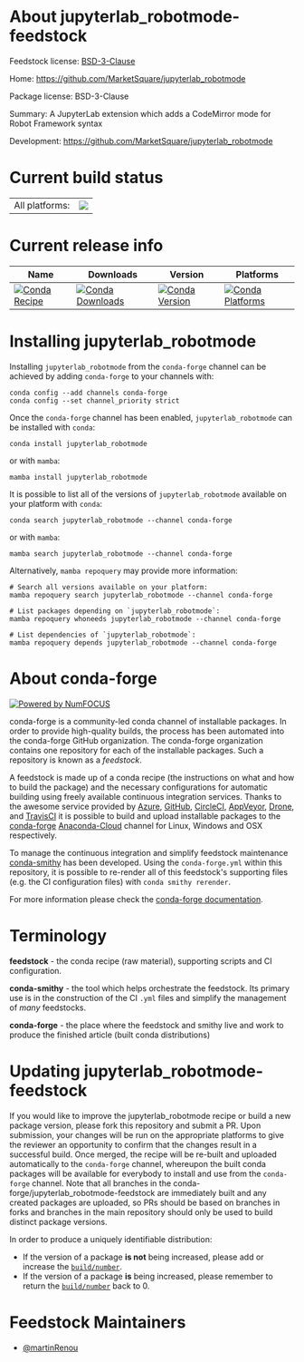 About jupyterlab_robotmode-feedstock
====================================

Feedstock license: [BSD-3-Clause](https://github.com/conda-forge/jupyterlab_robotmode-feedstock/blob/main/LICENSE.txt)

Home: https://github.com/MarketSquare/jupyterlab_robotmode

Package license: BSD-3-Clause

Summary: A JupyterLab extension which adds a CodeMirror mode for Robot Framework syntax

Development: https://github.com/MarketSquare/jupyterlab_robotmode

Current build status
====================


<table><tr><td>All platforms:</td>
    <td>
      <a href="https://dev.azure.com/conda-forge/feedstock-builds/_build/latest?definitionId=11557&branchName=main">
        <img src="https://dev.azure.com/conda-forge/feedstock-builds/_apis/build/status/jupyterlab_robotmode-feedstock?branchName=main">
      </a>
    </td>
  </tr>
</table>

Current release info
====================

| Name | Downloads | Version | Platforms |
| --- | --- | --- | --- |
| [![Conda Recipe](https://img.shields.io/badge/recipe-jupyterlab_robotmode-green.svg)](https://anaconda.org/conda-forge/jupyterlab_robotmode) | [![Conda Downloads](https://img.shields.io/conda/dn/conda-forge/jupyterlab_robotmode.svg)](https://anaconda.org/conda-forge/jupyterlab_robotmode) | [![Conda Version](https://img.shields.io/conda/vn/conda-forge/jupyterlab_robotmode.svg)](https://anaconda.org/conda-forge/jupyterlab_robotmode) | [![Conda Platforms](https://img.shields.io/conda/pn/conda-forge/jupyterlab_robotmode.svg)](https://anaconda.org/conda-forge/jupyterlab_robotmode) |

Installing jupyterlab_robotmode
===============================

Installing `jupyterlab_robotmode` from the `conda-forge` channel can be achieved by adding `conda-forge` to your channels with:

```
conda config --add channels conda-forge
conda config --set channel_priority strict
```

Once the `conda-forge` channel has been enabled, `jupyterlab_robotmode` can be installed with `conda`:

```
conda install jupyterlab_robotmode
```

or with `mamba`:

```
mamba install jupyterlab_robotmode
```

It is possible to list all of the versions of `jupyterlab_robotmode` available on your platform with `conda`:

```
conda search jupyterlab_robotmode --channel conda-forge
```

or with `mamba`:

```
mamba search jupyterlab_robotmode --channel conda-forge
```

Alternatively, `mamba repoquery` may provide more information:

```
# Search all versions available on your platform:
mamba repoquery search jupyterlab_robotmode --channel conda-forge

# List packages depending on `jupyterlab_robotmode`:
mamba repoquery whoneeds jupyterlab_robotmode --channel conda-forge

# List dependencies of `jupyterlab_robotmode`:
mamba repoquery depends jupyterlab_robotmode --channel conda-forge
```


About conda-forge
=================

[![Powered by
NumFOCUS](https://img.shields.io/badge/powered%20by-NumFOCUS-orange.svg?style=flat&colorA=E1523D&colorB=007D8A)](https://numfocus.org)

conda-forge is a community-led conda channel of installable packages.
In order to provide high-quality builds, the process has been automated into the
conda-forge GitHub organization. The conda-forge organization contains one repository
for each of the installable packages. Such a repository is known as a *feedstock*.

A feedstock is made up of a conda recipe (the instructions on what and how to build
the package) and the necessary configurations for automatic building using freely
available continuous integration services. Thanks to the awesome service provided by
[Azure](https://azure.microsoft.com/en-us/services/devops/), [GitHub](https://github.com/),
[CircleCI](https://circleci.com/), [AppVeyor](https://www.appveyor.com/),
[Drone](https://cloud.drone.io/welcome), and [TravisCI](https://travis-ci.com/)
it is possible to build and upload installable packages to the
[conda-forge](https://anaconda.org/conda-forge) [Anaconda-Cloud](https://anaconda.org/)
channel for Linux, Windows and OSX respectively.

To manage the continuous integration and simplify feedstock maintenance
[conda-smithy](https://github.com/conda-forge/conda-smithy) has been developed.
Using the ``conda-forge.yml`` within this repository, it is possible to re-render all of
this feedstock's supporting files (e.g. the CI configuration files) with ``conda smithy rerender``.

For more information please check the [conda-forge documentation](https://conda-forge.org/docs/).

Terminology
===========

**feedstock** - the conda recipe (raw material), supporting scripts and CI configuration.

**conda-smithy** - the tool which helps orchestrate the feedstock.
                   Its primary use is in the construction of the CI ``.yml`` files
                   and simplify the management of *many* feedstocks.

**conda-forge** - the place where the feedstock and smithy live and work to
                  produce the finished article (built conda distributions)


Updating jupyterlab_robotmode-feedstock
=======================================

If you would like to improve the jupyterlab_robotmode recipe or build a new
package version, please fork this repository and submit a PR. Upon submission,
your changes will be run on the appropriate platforms to give the reviewer an
opportunity to confirm that the changes result in a successful build. Once
merged, the recipe will be re-built and uploaded automatically to the
`conda-forge` channel, whereupon the built conda packages will be available for
everybody to install and use from the `conda-forge` channel.
Note that all branches in the conda-forge/jupyterlab_robotmode-feedstock are
immediately built and any created packages are uploaded, so PRs should be based
on branches in forks and branches in the main repository should only be used to
build distinct package versions.

In order to produce a uniquely identifiable distribution:
 * If the version of a package **is not** being increased, please add or increase
   the [``build/number``](https://docs.conda.io/projects/conda-build/en/latest/resources/define-metadata.html#build-number-and-string).
 * If the version of a package **is** being increased, please remember to return
   the [``build/number``](https://docs.conda.io/projects/conda-build/en/latest/resources/define-metadata.html#build-number-and-string)
   back to 0.

Feedstock Maintainers
=====================

* [@martinRenou](https://github.com/martinRenou/)

